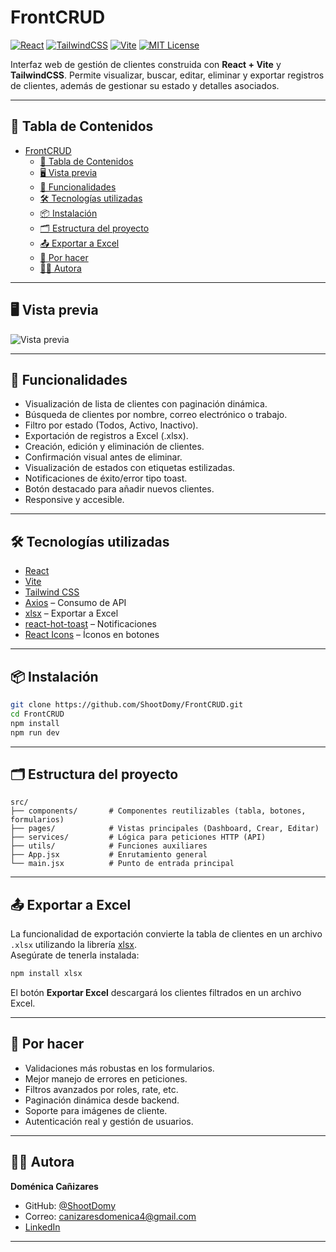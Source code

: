 # FrontCRUD

[![React](https://img.shields.io/badge/React-18-blue?logo=react)](https://reactjs.org/)
[![TailwindCSS](https://img.shields.io/badge/TailwindCSS-3-blue?logo=tailwindcss)](https://tailwindcss.com/)
[![Vite](https://img.shields.io/badge/Vite-4-blueviolet?logo=vite)](https://vitejs.dev/)
[![MIT License](https://img.shields.io/badge/license-MIT-green)](LICENSE)

Interfaz web de gestión de clientes construida con **React + Vite** y **TailwindCSS**. Permite visualizar, buscar, editar, eliminar y exportar registros de clientes, además de gestionar su estado y detalles asociados.

---

## 📑 Tabla de Contenidos

- [FrontCRUD](#frontcrud)
  - [📑 Tabla de Contenidos](#-tabla-de-contenidos)
  - [🖥️ Vista previa](#️-vista-previa)
  - [🚀 Funcionalidades](#-funcionalidades)
  - [🛠️ Tecnologías utilizadas](#️-tecnologías-utilizadas)
  - [📦 Instalación](#-instalación)
  - [🗂️ Estructura del proyecto](#️-estructura-del-proyecto)
  - [📤 Exportar a Excel](#-exportar-a-excel)
  - [🧪 Por hacer](#-por-hacer)
  - [👩‍💻 Autora](#-autora)

---

## 🖥️ Vista previa

![Vista previa](https://github.com/user-attachments/assets/3dd29381-5a4f-4cbd-882d-528a439e4126)

---

## 🚀 Funcionalidades

- Visualización de lista de clientes con paginación dinámica.
- Búsqueda de clientes por nombre, correo electrónico o trabajo.
- Filtro por estado (Todos, Activo, Inactivo).
- Exportación de registros a Excel (.xlsx).
- Creación, edición y eliminación de clientes.
- Confirmación visual antes de eliminar.
- Visualización de estados con etiquetas estilizadas.
- Notificaciones de éxito/error tipo toast.
- Botón destacado para añadir nuevos clientes.
- Responsive y accesible.

---

## 🛠️ Tecnologías utilizadas

- [React](https://reactjs.org/)
- [Vite](https://vitejs.dev/)
- [Tailwind CSS](https://tailwindcss.com/)
- [Axios](https://axios-http.com/) – Consumo de API
- [xlsx](https://www.npmjs.com/package/xlsx) – Exportar a Excel
- [react-hot-toast](https://react-hot-toast.com/) – Notificaciones
- [React Icons](https://react-icons.github.io/react-icons/) – Íconos en botones

---

## 📦 Instalación

```bash
git clone https://github.com/ShootDomy/FrontCRUD.git
cd FrontCRUD
npm install
npm run dev
```

---

## 🗂️ Estructura del proyecto

```plaintext
src/
├── components/       # Componentes reutilizables (tabla, botones, formularios)
├── pages/            # Vistas principales (Dashboard, Crear, Editar)
├── services/         # Lógica para peticiones HTTP (API)
├── utils/            # Funciones auxiliares
├── App.jsx           # Enrutamiento general
└── main.jsx          # Punto de entrada principal
```

---

## 📤 Exportar a Excel

La funcionalidad de exportación convierte la tabla de clientes en un archivo `.xlsx` utilizando la librería [xlsx](https://www.npmjs.com/package/xlsx).  
Asegúrate de tenerla instalada:

```bash
npm install xlsx
```

El botón **Exportar Excel** descargará los clientes filtrados en un archivo Excel.

---

## 🧪 Por hacer

- Validaciones más robustas en los formularios.
- Mejor manejo de errores en peticiones.
- Filtros avanzados por roles, rate, etc.
- Paginación dinámica desde backend.
- Soporte para imágenes de cliente.
- Autenticación real y gestión de usuarios.

---

## 👩‍💻 Autora

**Doménica Cañizares**

- GitHub: [@ShootDomy](https://github.com/ShootDomy)
- Correo: canizaresdomenica4@gmail.com
- [LinkedIn](https://www.linkedin.com/in/domenica-vintimilla-24a735245/)

---

<!--
# React + Vite

Este template proporciona una configuración mínima para trabajar con React y Vite.
-->
